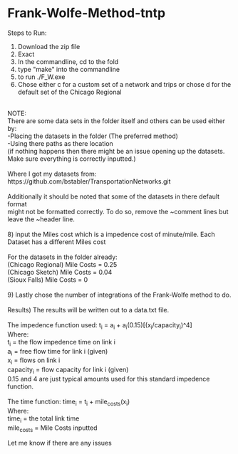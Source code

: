 # Frank-Wolfe-Method-tntp

Steps to Run:<br>
1) Download the zip file <br>
2) Exact <br>
3) In the commandline, cd to the fold <br>
5) type "make" into the commandline <br>
6) to run ./F_W.exe <br>
7) Chose either c for a custom set of a network and trips or chose d for the default set of the Chicago Regional<br>
<br>
NOTE:<br>
There are some data sets in the folder itself and others can be used either by:<br>
  -Placing the datasets in the folder (The preferred method)<br>
  -Using there paths as there location<br>
  (if nothing happens then there might be an issue opening up the datasets. Make sure everything is correctly inputted.)<br>
 <br>
 Where I got my datasets from: https://github.com/bstabler/TransportationNetworks.git
 <br>
 <br>
 Additionally it should be noted that some of the datasets in there default format<br>
 might not be formatted correctly. To do so, remove the ~comment lines but leave the ~header line. <br>
<br>
8) input the Miles cost which is a impedence cost of minute/mile. Each Dataset has a different Miles cost<br>
<br>
For the datasets in the folder already:<br>
(Chicago Regional) Mile Costs = 0.25<br>
(Chicago Sketch) Mile Costs = 0.04<br>
(Sioux Falls) Mile Costs = 0<br>
<br>
9) Lastly chose the number of integrations of the Frank-Wolfe method to do.<br>
<br>
Results) The results will be written out to a data.txt file. 
<br>
<br>
The impedence function used: t<sub>i</sub> = a<sub>i</sub> + a<sub>i</sub>(0.15)[(x<sub>i</sub>/capacity<sub>i</sub>)^4]<br>
Where:<br> 
       t<sub>i</sub> = the flow impedence time on link i<br>
       a<sub>i</sub> = free flow time for link i (given)<br>
       x<sub>i</sub> = flows on link i<br>
       capacity<sub>i</sub> = flow capacity for link i (given)<br>
       0.15 and 4 are just typical amounts used for this standard impedence function.<br>
<br>
The time function: time<sub>i</sub> = t<sub>i</sub> + mile<sub>costs</sub>(x<sub>i</sub>)<br>
Where: <br>
      time<sub>i</sub> = the total link time<br>
      mile<sub>costs</sub> = Mile Costs inputted<br>

Let me know if there are any issues<br>
<br>

